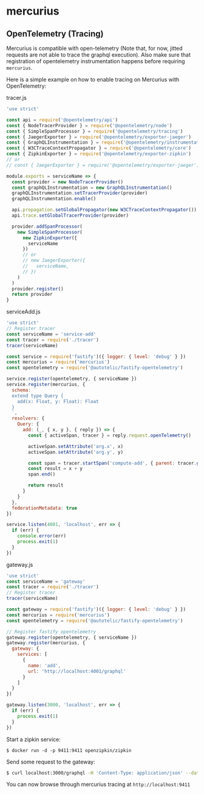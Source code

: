 # mercurius

## OpenTelemetry (Tracing)

Mercurius is compatible with open-telemetry (Note that, for now, jitted requests are not able to trace the graphql execution). Also make sure that registration of opentelemetry instrumentation happens before requiring `mercurius`.

Here is a simple example on how to enable tracing on Mercurius with OpenTelemetry:

tracer.js
```js
'use strict'

const api = require('@opentelemetry/api')
const { NodeTracerProvider } = require('@opentelemetry/node')
const { SimpleSpanProcessor } = require('@opentelemetry/tracing')
const { JaegerExporter } = require('@opentelemetry/exporter-jaeger')
const { GraphQLInstrumentation } = require('@opentelemetry/instrumentation-graphql')
const { W3CTraceContextPropagator } = require('@opentelemetry/core')
const { ZipkinExporter } = require('@opentelemetry/exporter-zipkin')
// or
// const { JaegerExporter } = require('@opentelemetry/exporter-jaeger')

module.exports = serviceName => {
  const provider = new NodeTracerProvider()
  const graphQLInstrumentation = new GraphQLInstrumentation()
  graphQLInstrumentation.setTracerProvider(provider)
  graphQLInstrumentation.enable()

  api.propagation.setGlobalPropagator(new W3CTraceContextPropagator())
  api.trace.setGlobalTracerProvider(provider)

  provider.addSpanProcessor(
    new SimpleSpanProcessor(
      new ZipkinExporter({
        serviceName
      })
      // or 
      // new JaegerExporter({
      //   serviceName,
      // })
    )
  )
  provider.register()
  return provider
}
```

serviceAdd.js
```js
'use strict'
// Register tracer
const serviceName = 'service-add'
const tracer = require('./tracer')
tracer(serviceName)

const service = require('fastify')({ logger: { level: 'debug' } })
const mercurius = require('mercurius')
const opentelemetry = require('@autotelic/fastify-opentelemetry')

service.register(opentelemetry, { serviceName })
service.register(mercurius, {
  schema: `
  extend type Query {
    add(x: Float, y: Float): Float
  }
  `,
  resolvers: {
    Query: {
      add: (_, { x, y }, { reply }) => {
        const { activeSpan, tracer } = reply.request.openTelemetry()

        activeSpan.setAttribute('arg.x', x)
        activeSpan.setAttribute('arg.y', y)

        const span = tracer.startSpan('compute-add', { parent: tracer.getCurrentSpan() })
        const result = x + y
        span.end()

        return result
      }
    }
  },
  federationMetadata: true
})

service.listen(4001, 'localhost', err => {
  if (err) {
    console.error(err)
    process.exit(1)
  }
})
```

gateway.js
```js
'use strict'
const serviceName = 'gateway'
const tracer = require('./tracer')
// Register tracer
tracer(serviceName)

const gateway = require('fastify')({ logger: { level: 'debug' } })
const mercurius = require('mercurius')
const opentelemetry = require('@autotelic/fastify-opentelemetry')

// Register fastify opentelemetry
gateway.register(opentelemetry, { serviceName })
gateway.register(mercurius, {
  gateway: {
    services: [
      {
        name: 'add',
        url: 'http://localhost:4001/graphql'
      }
    ]
  }
})

gateway.listen(3000, 'localhost', err => {
  if (err) {
    process.exit(1)
  }
})
```

Start a zipkin service:

```
$ docker run -d -p 9411:9411 openzipkin/zipkin
```

Send some request to the gateway: 

```bash
$ curl localhost:3000/graphql -H 'Content-Type: application/json' --data '{"query":"{ add(x: 1, y: 2) }"}'
```

You can now browse through mercurius tracing at `http://localhost:9411`
